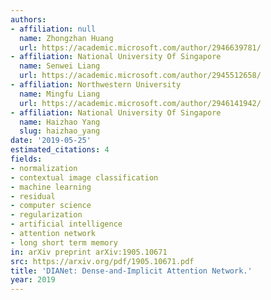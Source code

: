 ```yaml
---
authors:
- affiliation: null
  name: Zhongzhan Huang
  url: https://academic.microsoft.com/author/2946639781/
- affiliation: National University Of Singapore
  name: Senwei Liang
  url: https://academic.microsoft.com/author/2945512658/
- affiliation: Northwestern University
  name: Mingfu Liang
  url: https://academic.microsoft.com/author/2946141942/
- affiliation: National University Of Singapore
  name: Haizhao Yang
  slug: haizhao_yang
date: '2019-05-25'
estimated_citations: 4
fields:
- normalization
- contextual image classification
- machine learning
- residual
- computer science
- regularization
- artificial intelligence
- attention network
- long short term memory
in: arXiv preprint arXiv:1905.10671
src: https://arxiv.org/pdf/1905.10671.pdf
title: 'DIANet: Dense-and-Implicit Attention Network.'
year: 2019
---
```

